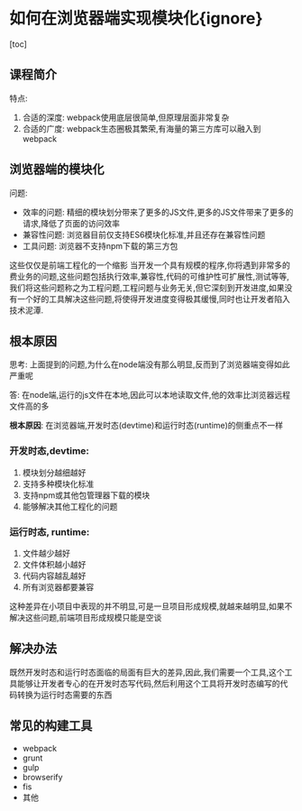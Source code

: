 # 如何在浏览器端实现模块化{ignore}

[toc]

## 课程简介

特点: 
1. 合适的深度: webpack使用底层很简单,但原理层面非常复杂
2. 合适的广度: webpack生态圈极其繁荣,有海量的第三方库可以融入到webpack

## 浏览器端的模块化
问题:
- 效率的问题: 精细的模块划分带来了更多的JS文件,更多的JS文件带来了更多的请求,降低了页面的访问效率
- 兼容性问题: 浏览器目前仅支持ES6模块化标准,并且还存在兼容性问题
- 工具问题: 浏览器不支持npm下载的第三方包

这些仅仅是前端工程化的一个缩影
当开发一个具有规模的程序,你将遇到非常多的费业务的问题,这些问题包括执行效率,兼容性,代码的可维护性可扩展性,测试等等,我们将这些问题称之为工程问题,工程问题与业务无关,但它深刻到开发进度,如果没有一个好的工具解决这些问题,将使得开发进度变得极其缓慢,同时也让开发者陷入技术泥潭.

## 根本原因
思考: 上面提到的问题,为什么在node端没有那么明显,反而到了浏览器端变得如此严重呢

答: 在node端,运行的js文件在本地,因此可以本地读取文件,他的效率比浏览器远程文件高的多

**根本原因**: 在浏览器端,开发时态(devtime)和运行时态(runtime)的侧重点不一样

### 开发时态,devtime:
1. 模块划分越细越好
2. 支持多种模块化标准
3. 支持npm或其他包管理器下载的模块
4. 能够解决其他工程化的问题

### 运行时态, runtime:
1. 文件越少越好
2. 文件体积越小越好
3. 代码内容越乱越好
4. 所有浏览器都要兼容

这种差异在小项目中表现的并不明显,可是一旦项目形成规模,就越来越明显,如果不解决这些问题,前端项目形成规模只能是空谈

## 解决办法

既然开发时态和运行时态面临的局面有巨大的差异,因此,我们需要一个工具,这个工具能够让开发者专心的在开发时态写代码,然后利用这个工具将开发时态编写的代码转换为运行时态需要的东西

## 常见的构建工具

- webpack
- grunt
- gulp
- browserify
- fis
- 其他